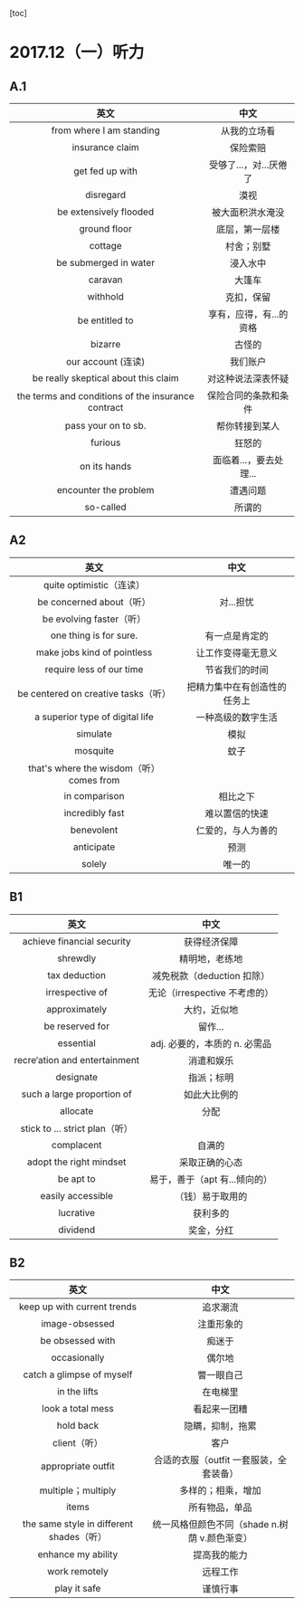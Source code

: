 [toc]



# 2017.12（一）听力

## A.1

|                        英文                        |          中文           |
| :------------------------------------------------: | :---------------------: |
|              from where I am standing              |      从我的立场看       |
|                  insurance claim                   |        保险索赔         |
|                  get fed up with                   | 受够了...，对...厌倦了  |
|                     disregard                      |          漠视           |
|               be extensively flooded               |    被大面积洪水淹没     |
|                    ground floor                    |     底层，第一层楼      |
|                      cottage                       |       村舍；别墅        |
|               be submerged in water                |        浸入水中         |
|                      caravan                       |         大篷车          |
|                      withhold                      |       克扣，保留        |
|                   be entitled to                   | 享有，应得，有...的资格 |
|                      bizarre                       |         古怪的          |
|                 our account (连读)                 |        我们账户         |
|        be really skeptical about this claim        |   对这种说法深表怀疑    |
| the terms and conditions of the insurance contract |  保险合同的条款和条件   |
|                pass your on to sb.                 |     帮你转接到某人      |
|                      furious                       |         狂怒的          |
|                    on its hands                    | 面临着...，要去处理...  |
|               encounter the problem                |        遭遇问题         |
|                     so-called                      |         所谓的          |

## A2

|                   英文                   |             中文             |
| :--------------------------------------: | :--------------------------: |
|         quite optimistic（连读）         |                              |
|         be concerned about（听）         |          对...担忧           |
|         be evolving faster（听）         |                              |
|          one thing is for sure.          |        有一点是肯定的        |
|       make jobs kind of pointless        |      让工作变得毫无意义      |
|         require less of our time         |        节省我们的时间        |
|   be centered on creative tasks（听）    | 把精力集中在有创造性的任务上 |
|     a superior type of digital life      |      一种高级的数字生活      |
|                 simulate                 |             模拟             |
|                 mosquite                 |             蚊子             |
| that's where the wisdom（听） comes from |                              |
|              in comparison               |           相比之下           |
|             incredibly fast              |        难以置信的快速        |
|                benevolent                |      仁爱的，与人为善的      |
|                anticipate                |             预测             |
|                  solely                  |            唯一的            |

## B1

|              英文              |             中文              |
| :----------------------------: | :---------------------------: |
|   achieve financial security   |         获得经济保障          |
|            shrewdly            |        精明地，老练地         |
|         tax deduction          |  减免税款（deduction 扣除）   |
|        irrespective of         | 无论（irrespective 不考虑的） |
|         approximately          |         大约，近似地          |
|        be reserved for         |            留作...            |
|           essential            | adj. 必要的，本质的 n. 必需品 |
| recre‘ation and entertainment  |          消遣和娱乐           |
|           designate            |          指派；标明           |
|   such a large proportion of   |         如此大比例的          |
|            allocate            |             分配              |
| stick to ... strict plan（听） |                               |
|           complacent           |            自满的             |
|    adopt the right mindset     |        采取正确的心态         |
|           be apt to            | 易于，善于（apt 有...倾向的） |
|       easily accessible        |       （钱）易于取用的        |
|           lucrative            |           获利多的            |
|            dividend            |          奖金，分红           |

## B2

|                   英文                   |                     中文                      |
| :--------------------------------------: | :-------------------------------------------: |
|       keep up with current trends        |                   追求潮流                    |
|              image-obsessed              |                  注重形象的                   |
|             be obsessed with             |                    痴迷于                     |
|               occasionally               |                    偶尔地                     |
|        catch a glimpse of myself         |                  瞥一眼自己                   |
|               in the lifts               |                   在电梯里                    |
|            look a total mess             |                 看起来一团糟                  |
|                hold back                 |               隐瞒，抑制，拖累                |
|               client（听）               |                     客户                      |
|            appropriate outfit            |    合适的衣服（outfit 一套服装，全套装备）    |
|            multiple；multiply            |              多样的；相乘，增加               |
|                  items                   |                所有物品，单品                 |
| the same style in different shades（听） | 统一风格但颜色不同（shade n.树荫 v.颜色渐变） |
|            enhance my ability            |                 提高我的能力                  |
|              work remotely               |                   远程工作                    |
|               play it safe               |                   谨慎行事                    |

